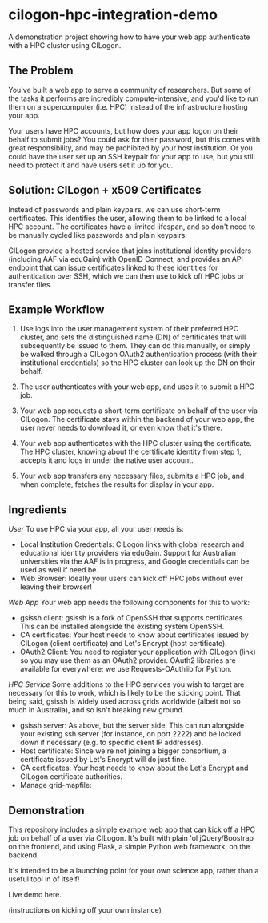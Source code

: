 # cilogon-hpc-integration-demo

A demonstration project showing how to have your web app authenticate with a HPC cluster using CILogon.

## The Problem

You've built a web app to serve a community of researchers. But some of the tasks it performs are incredibly compute-intensive, and you'd like to run them on a supercomputer (i.e. HPC) instead of the infrastructure hosting your app.

Your users have HPC accounts, but how does your app logon on their behalf to submit jobs? You could ask for their password, but this comes with great responsibility, and may be prohibited by your host institution. Or you could have the user set up an SSH keypair for your app to use, but you still need to protect it and have users set it up for you. 

## Solution: CILogon + x509 Certificates
Instead of passwords and plain keypairs, we can use short-term certificates. This identifies the user, allowing them to be linked to a local HPC account. The certificates have a limited lifespan, and so don't need to be manually cycled like passwords and plain keypairs.

CILogon provide a hosted service that joins institutional identity providers (including AAF via eduGain) with OpenID Connect, and provides an API endpoint that can issue certificates linked to these identities for authentication over SSH, which we can then use to kick off HPC jobs or transfer files.

## Example Workflow

1. Use logs into the user management system of their preferred HPC cluster, and sets the distinguished name (DN) of certificates that will subsequently be issued to them. They can do this manually, or simply be walked through a CILogon OAuth2 authentication process (with their institutional credentials) so the HPC cluster can look up the DN on their behalf.

2. The user authenticates with your web app, and uses it to submit a HPC job.

3. Your web app requests a short-term certificate on behalf of the user via CILogon. The certificate stays within the backend of your web app, the user never needs to download it, or even know that it's there.

4. Your web app authenticates with the HPC cluster using the certificate. The HPC cluster, knowing about the certificate identity from step 1, accepts it and logs in under the native user account.

5. Your web app transfers any necessary files, submits a HPC job, and when complete, fetches the results for display in your app.


## Ingredients

*User*
To use HPC via your app, all your user needs is:

* Local Institution Credentials: CILogon links with global research and educational identity providers via eduGain. Support for Australian universities via the AAF is in progress, and Google credentials can be used as well if need be.
* Web Browser: Ideally your users can kick off HPC jobs without ever leaving their browser!


*Web App*
Your web app needs the following components for this to work:

* gsissh client: gsissh is a fork of OpenSSH that supports certificates. This can be installed alongside the existing system OpenSSH.
* CA certificates: Your host needs to know about certificates issued by CILogon (client certificate) and Let's Encrypt (host certificate).
* OAuth2 Client: You need to register your application with CILogon (link) so you may use them as an OAuth2 provider. OAuth2 libraries are available for everywhere; we use Requests-OAuthlib for Python.

*HPC Service*
Some additions to the HPC services you wish to target are necessary for this to work, which is likely to be the sticking point. That being said, gsissh is widely used across grids worldwide (albeit not so much in Australia), and so isn't breaking new ground.

* gsissh server: As above, but the server side. This can run alongside your existing ssh server (for instance, on port 2222) and be locked down if necessary (e.g. to specific client IP addresses).
* Host certificate: Since we're not joining a bigger consortium, a certificate issued by Let's Encrypt will do just fine.
* CA certificates: Your host needs to know about the Let's Encrypt and CILogon certificate authorities.
* Manage grid-mapfile: 



## Demonstration

This repository includes a simple example web app that can kick off a HPC job on behalf of a user via CILogon. It's built with plain 'ol jQuery/Boostrap on the frontend, and using Flask, a simple Python web framework, on the backend.

It's intended to be a launching point for your own science app, rather than a useful tool in of itself!

Live demo here.

(instructions on kicking off your own instance)

